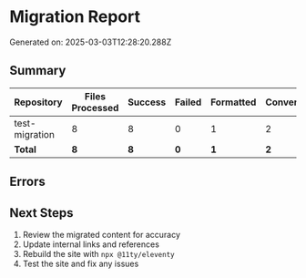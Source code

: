 # Migration Report

Generated on: 2025-03-03T12:28:20.288Z

## Summary

| Repository | Files Processed | Success | Failed | Formatted | Converted | Copied |
| ---------- | --------------- | ------- | ------ | --------- | --------- | ------ |
| test-migration | 8 | 8 | 0 | 1 | 2 | 3 |
| **Total** | **8** | **8** | **0** | **1** | **2** | **3** |

## Errors


## Next Steps

1. Review the migrated content for accuracy
2. Update internal links and references
3. Rebuild the site with `npx @11ty/eleventy`
4. Test the site and fix any issues
